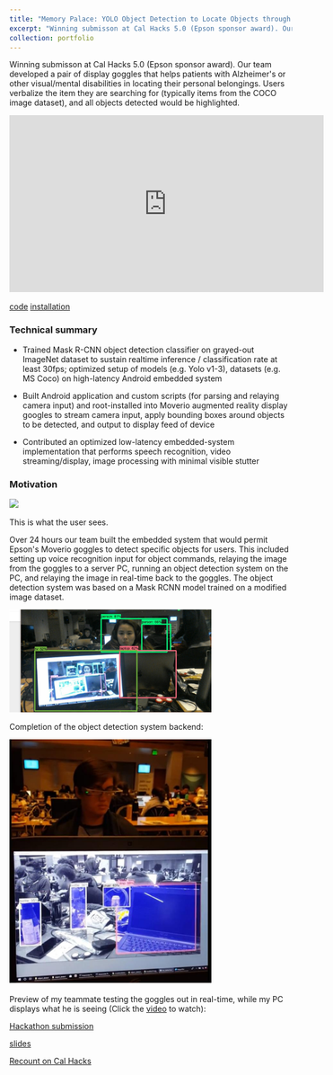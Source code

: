 ```yaml
---
title: "Memory Palace: YOLO Object Detection to Locate Objects through Speech Recognition"
excerpt: "Winning submisson at Cal Hacks 5.0 (Epson sponsor award). Our team developed a pair of display goggles that helps patients with Alzheimer's or other visual/mental disabilities in locating their personal belongings. Users verbalize the item they are searching for (typically items from the COCO image dataset), and all objects detected would be highlighted."
collection: portfolio
---
```


Winning submisson at Cal Hacks 5.0 (Epson sponsor award). Our team developed a pair of display goggles that helps patients with Alzheimer's or other visual/mental disabilities in locating their personal belongings. Users verbalize the item they are searching for (typically items from the COCO image dataset), and all objects detected would be highlighted.

<iframe width="560" height="315" src="https://www.youtube.com/embed/s6UWctGQRwA" frameborder="0" allow="accelerometer; autoplay; encrypted-media; gyroscope; picture-in-picture" allowfullscreen></iframe>

[code](https://hkustconnect-my.sharepoint.com/personal/sdatta_connect_ust_hk/_layouts/15/onedrive.aspx?id=%2Fpersonal%2Fsdatta%5Fconnect%5Fust%5Fhk%2FDocuments%2FBerkeley%2FMoverio%2DMemoryPalace%2DInstructions%2Ezip&parent=%2Fpersonal%2Fsdatta%5Fconnect%5Fust%5Fhk%2FDocuments%2FBerkeley) [installation](https://drive.google.com/open?id=183nrhzzW63Xrgerxxk8LOU9aBcUO_XZH)

### Technical summary

* Trained Mask R-CNN object detection classifier on grayed-out ImageNet dataset to sustain realtime inference / classification rate at least 30fps; optimized setup of models (e.g. Yolo v1-3), datasets (e.g. MS Coco) on high-latency Android embedded system

* Built Android application and custom scripts (for parsing and relaying camera input) and root-installed into Moverio augmented reality display googles to stream camera input, apply bounding boxes around objects to be detected, and output to display feed of device

* Contributed an optimized low-latency embedded-system implementation that performs speech recognition, video streaming/display, image processing with minimal visible stutter

### Motivation

<img src="https://he-s3.s3.amazonaws.com/media/sprint/cal-hacks-50/team/475490/e253ebdepson_goggles_lq.PNG" width="360">

This is what the user sees.

Over 24 hours our team built the embedded system that would permit Epson's Moverio goggles to detect specific objects for users. This included setting up voice recognition input for object commands, relaying the image from the goggles to a server PC, running an object detection system on the PC, and relaying the image in real-time back to the goggles. The object detection system was based on a Mask RCNN model trained on a modified image dataset. 

<img src="/images/ba06d3445330501_2205033879773905_1146807820524453888_n.jpg" width="360">

Completion of the object detection system backend: 

<img src="/images/moverioimage.PNG" width="360">

Preview of my teammate testing the goggles out in real-time, while my PC displays what he is seeing (Click the [video]((http://www.youtube.com/watch?v=s6UWctGQRwA)) to watch):

[Hackathon submission](https://calhacks5.hackerearth.com/sprints/cal-hacks-50/dashboard/b436967/submission/)

[slides](https://he-s3.s3.amazonaws.com/media/sprint/cal-hacks-50/team/475490/b524535calhacks_slides.pptx)

[Recount on Cal Hacks](http://www.zacharychaoportfolio.com/blog/calhacks)

